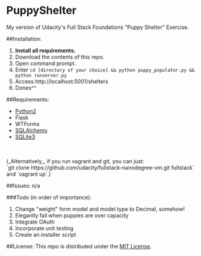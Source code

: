 # PuppyShelter
 My version of Udacity's Full Stack Foundations "Puppy Shelter" Exercise.


##Installation:
 1. **Install all requirements.**
 2. Download the contents of this repo.
 3. Open command prompt.
 4. Enter `cd [directory of your choice] && python puppy_populator.py && python runserver.py`
 6. Access http://localhost:5001/shelters
 7. Dones^^

##Requirements:
 * <a href="https://www.python.org/downloads/">Python2</a>
 * Flask
 * WTForms
 * <a href="http://www.sqlalchemy.org/">SQLAlchemy</a>
 * <a href="https://sqlite.org">SQLite3</a>

<br>
<br>(_Alternatively_, if you run vagrant and git, you can just:<br>
`git clone https://github.com/udacity/fullstack-nanodegree-vm.git fullstack`<br>
and `vagrant up`.)

##Issues:
 n/a

###Todo (in order of importance):
 1. Change "weight" form model and model type to Decimal, somehow!
 2. Elegantly fail when puppies are over capacity
 3. Integrate OAuth
 4. Incorporate unit testing
 5. Create an installer script

##License:
This repo is distributed under the <a href="http://opensource.org/licenses/MIT">MIT License</a>.
